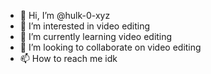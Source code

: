 - 👋 Hi, I’m @hulk-0-xyz
- 👀 I’m interested in video editing
- 🌱 I’m currently learning video editing
- 💞️ I’m looking to collaborate on video editing
- 📫 How to reach me idk

<!---
hulk-0-xyz/hulk-0-xyz is a ✨ special ✨ repository because its `README.md` (this file) appears on your GitHub profile.
You can click the Preview link to take a look at your changes.
--->
